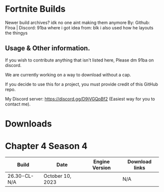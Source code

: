 # Fortnite Builds
Newer build archives? idk no one aint making them anymore By: Github: Flroa | Discord: 91ba
where i got idea from: blk i also used how he layouts the thingys

## Usage & Other information.

If you wish to contribute anything that isn't listed here, Please dm 91ba on discord.

We are currently working on a way to download without a cap.

If you decide to use this for a project, you must provide credit of this GitHub repo.

My Discord server: https://discord.gg/D9jVGQpBf2 (Easiest way for you to contact me).

# Downloads


# Chapter 4 Season 4
| Build                         | Date           	       |  Engine Version	     |		          Download links             |
| ----------------------------- | ---------------------- | --------------------- | --------------------------------------- |
| 26.30-CL-N/A	                | October 10, 2023       | 	 | N/A           	   |	 https://cdn.blksservers.com/19.10.rar |
